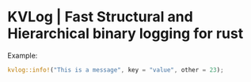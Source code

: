 # KVLog | Fast Structural and Hierarchical binary logging for rust

Example:

```rust
kvlog::info!("This is a message", key = "value", other = 23);
```
